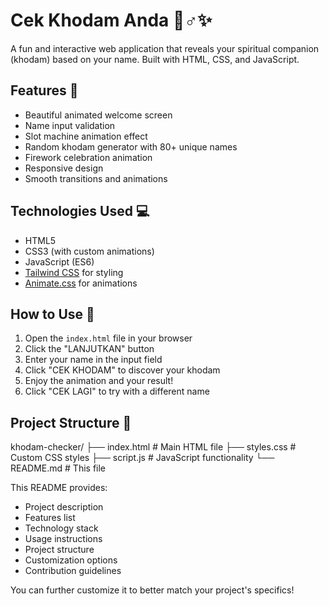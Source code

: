 # Cek Khodam Anda 🧙♂️✨

A fun and interactive web application that reveals your spiritual companion (khodam) based on your name. Built with HTML, CSS, and JavaScript.

## Features 🌟

- Beautiful animated welcome screen
- Name input validation
- Slot machine animation effect
- Random khodam generator with 80+ unique names
- Firework celebration animation
- Responsive design
- Smooth transitions and animations

## Technologies Used 💻

- HTML5
- CSS3 (with custom animations)
- JavaScript (ES6)
- [Tailwind CSS](https://tailwindcss.com/) for styling
- [Animate.css](https://animate.style/) for animations

## How to Use 🚀

1. Open the `index.html` file in your browser
2. Click the "LANJUTKAN" button
3. Enter your name in the input field
4. Click "CEK KHODAM" to discover your khodam
5. Enjoy the animation and your result!
6. Click "CEK LAGI" to try with a different name

## Project Structure 📂

khodam-checker/
├── index.html          # Main HTML file
├── styles.css          # Custom CSS styles
├── script.js           # JavaScript functionality
└── README.md           # This file

This README provides:
- Project description
- Features list
- Technology stack
- Usage instructions
- Project structure
- Customization options
- Contribution guidelines

You can further customize it to better match your project's specifics!
